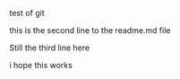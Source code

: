 test of git

this is the second line to the readme.md file

Still the third line here

i hope this works


